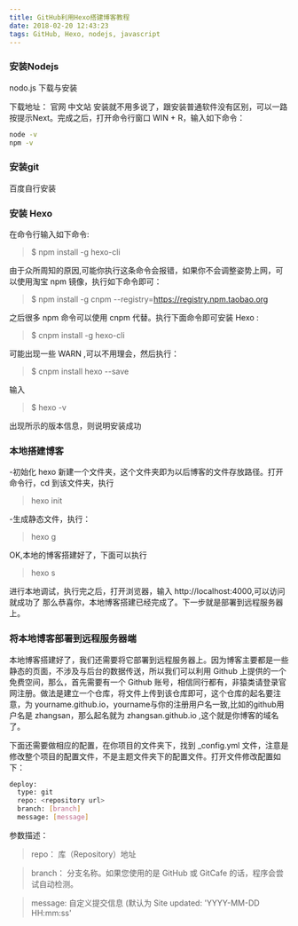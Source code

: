 ```yaml
---
title: GitHub利用Hexo搭建博客教程
date: 2018-02-20 12:43:23
tags: GitHub, Hexo, nodejs, javascript
---
```


### 安装Nodejs

nodo.js 下载与安装

下载地址：
官网
中文站
安装就不用多说了，跟安装普通软件没有区别，可以一路按提示Next。完成之后，打开命令行窗口 WIN + R，输入如下命令：

``` bash
node -v    
npm -v  
```

### 安装git

百度自行安装

### 安装 Hexo

在命令行输入如下命令:
> $ npm install -g hexo-cli

由于众所周知的原因,可能你执行这条命令会报错，如果你不会调整姿势上网，可以使用淘宝 npm 镜像，执行如下命令即可：

> $ npm install -g cnpm --registry=https://registry.npm.taobao.org

之后很多 npm 命令可以使用 cnpm 代替。执行下面命令即可安装 Hexo :

> $ cnpm install -g hexo-cli

可能出现一些 WARN ,可以不用理会，然后执行：

> $ cnpm install hexo --save

输入 

> $ hexo -v 

出现所示的版本信息，则说明安装成功

### 本地搭建博客

-初始化 hexo
新建一个文件夹，这个文件夹即为以后博客的文件存放路径。打开命令行，cd 到该文件夹，执行
> hexo init

-生成静态文件，执行：
> hexo g

OK,本地的博客搭建好了，下面可以执行 
> hexo s

进行本地调试，执行完之后，打开浏览器，输入 http://localhost:4000,可以访问就成功了
那么恭喜你，本地博客搭建已经完成了。下一步就是部署到远程服务器上。

### 将本地博客部署到远程服务器端

本地博客搭建好了，我们还需要将它部署到远程服务器上。因为博客主要都是一些静态的页面，不涉及与后台的数据传送，所以我们可以利用 Github 上提供的一个免费空间，那么，首先需要有一个 Github 账号，相信同行都有，非猿类请登录官网注册。做法是建立一个仓库，将文件上传到该仓库即可，这个仓库的起名要注意，为 yourname.github.io，yourname与你的注册用户名一致,比如的github用户名是 zhangsan，那么起名就为 zhangsan.github.io ,这个就是你博客的域名了。

下面还需要做相应的配置，在你项目的文件夹下，找到 _config.yml 文件，注意是修改整个项目的配置文件，不是主题文件夹下的配置文件。打开文件修改配置如下：
``` bash
deploy:    
  type: git     
  repo: <repository url>      
  branch: [branch]      
  message: [message]      
 ```
参数描述：

> repo： 库（Repository）地址

> branch： 分支名称。如果您使用的是 GitHub 或 GitCafe 的话，程序会尝试自动检测。

> message: 自定义提交信息 (默认为 Site updated: 'YYYY-MM-DD HH:mm:ss'
